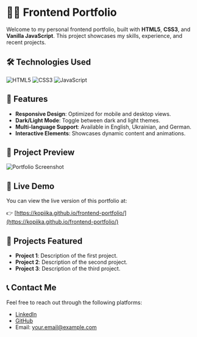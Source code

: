 # 👨‍💻 Frontend Portfolio

Welcome to my personal frontend portfolio, built with **HTML5**, **CSS3**, and **Vanilla JavaScript**. This project showcases my skills, experience, and recent projects.

## 🛠️ Technologies Used

![HTML5](https://img.shields.io/badge/-HTML5-E34F26?logo=html5&logoColor=white&style=for-the-badge)
![CSS3](https://img.shields.io/badge/-CSS3-1572B6?logo=css3&logoColor=white&style=for-the-badge)
![JavaScript](https://img.shields.io/badge/-JavaScript-F7DF1E?logo=javascript&logoColor=black&style=for-the-badge)

## 🚀 Features

- **Responsive Design**: Optimized for mobile and desktop views.
- **Dark/Light Mode**: Toggle between dark and light themes.
- **Multi-language Support**: Available in English, Ukrainian, and German.
- **Interactive Elements**: Showcases dynamic content and animations.

## 📸 Project Preview

![Portfolio Screenshot](./screenshot.png)

## 🔗 Live Demo

You can view the live version of this portfolio at:

👉 [https://kopiika.github.io/frontend-portfolio/](https://kopiika.github.io/frontend-portfolio/)

## 📂 Projects Featured

- **Project 1**: Description of the first project.
- **Project 2**: Description of the second project.
- **Project 3**: Description of the third project.

## 📞 Contact Me

Feel free to reach out through the following platforms:

- [LinkedIn](https://www.linkedin.com/in/yourprofile)
- [GitHub](https://github.com/Kopiika)
- Email: your.email@example.com
